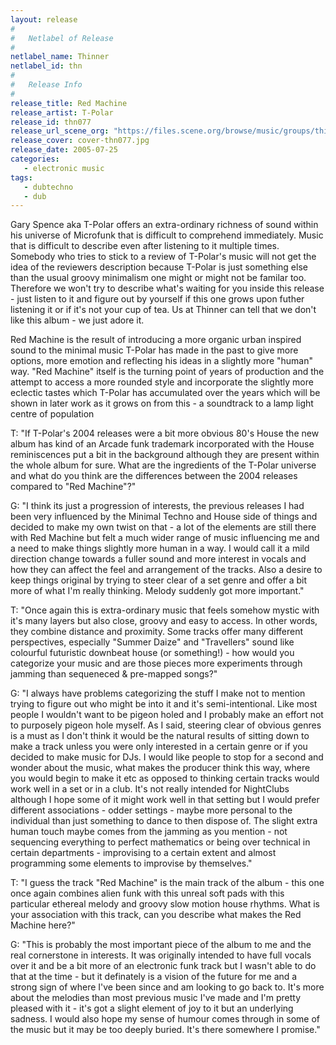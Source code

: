 ```yaml
---
layout: release
#
#   Netlabel of Release
#
netlabel_name: Thinner
netlabel_id: thn
#
#   Release Info
#
release_title: Red Machine
release_artist: T-Polar
release_id: thn077
release_url_scene_org: "https://files.scene.org/browse/music/groups/thinner/zip/"
release_cover: cover-thn077.jpg
release_date: 2005-07-25
categories:
   - electronic music
tags:
   - dubtechno
   - dub
---
```

Gary Spence aka T-Polar offers an extra-ordinary richness of 
sound within his universe of Microfunk that is difficult to 
comprehend immediately. Music that is difficult to describe 
even after listening to it multiple times. Somebody who tries 
to stick to a review of T-Polar's music will not get the idea 
of the reviewers description because T-Polar is just something 
else than the usual groovy minimalism one might or might not 
be familar too. Therefore we won't try to describe what's 
waiting for you inside this release - just listen to it and 
figure out by yourself if this one grows upon futher listening 
it or if it's not your cup of tea. Us at Thinner can tell that 
we don't like this album - we just adore it. 

Red Machine is the result of introducing a more organic urban 
inspired sound to the minimal music T-Polar has made in the 
past to give more options, more emotion and reflecting his 
ideas in a slightly more "human" way. "Red Machine" itself is 
the turning point of years of production and the attempt to 
access a more rounded style and incorporate the slightly more 
eclectic tastes which T-Polar has accumulated over the years 
which will be shown in later work as it grows on from this - 
a soundtrack to a lamp light centre of population

T: "If T-Polar's 2004 releases were a bit more obvious 80's 
House the new album has kind of an Arcade funk trademark 
incorporated with the House reminiscences put a bit in the 
background although they are present within the whole album for 
sure. What are the ingredients of the T-Polar universe and what 
do you think are the differences between the 2004 releases 
compared to "Red Machine"?"

G: "I think its just a progression of interests, the previous 
releases I had been very influenced by the Minimal Techno and 
House side of things and decided to make my own twist on that - 
a lot of the elements are still there with Red Machine but 
felt a much wider range of music influencing me and a need to 
make things slightly more human in a way. I would call it a 
mild direction change towards a fuller sound and more interest 
in vocals and how they can affect the feel and arrangement of 
the tracks. Also a desire to keep things original by trying to 
steer clear of a set genre and offer a bit more of what I'm 
really thinking. Melody suddenly got more important."

T: "Once again this is extra-ordinary music that feels somehow 
mystic with it's many layers but also close, groovy and easy 
to access. In other words, they combine distance and proximity. 
Some tracks offer many different perspectives, especially 
"Summer Daize" and "Travellers" sound like colourful 
futuristic downbeat house (or something!) - how would you 
categorize your music and are those pieces more experiments 
through jamming than sequeneced & pre-mapped songs?"

G: "I always have problems categorizing the stuff I make not 
to mention trying to figure out who might be into it and it's 
semi-intentional. Like most people I wouldn't want to be pigeon 
holed and I probably make an effort not to purposely pigeon 
hole myself. As I said, steering clear of obvious genres is a 
must as I don't think it would be the natural results of 
sitting down to make a track unless you were only interested in 
a certain genre or if you decided to make music for DJs. I would 
like people to stop for a second and wonder about the music, 
what makes the producer think this way, where you would begin 
to make it etc as opposed to thinking certain tracks would work 
well in a set or in a club. It's not really intended for 
NightClubs although I hope some of it might work well in that 
setting but I would prefer different associations - odder 
settings - maybe more personal to the individual than just 
something to dance to then dispose of. The slight extra human 
touch maybe comes from the jamming as you mention - not 
sequencing everything to perfect mathematics or being over 
technical in certain departments - improvising to a certain 
extent and almost programming some elements to improvise by 
themselves."

T: "I guess the track "Red Machine" is the main track of the 
album - this one once again combines alien funk with this 
unreal soft pads with this particular ethereal melody and 
groovy slow motion house rhythms. What is your association 
with this track, can you describe what makes the Red Machine 
here?"

G: "This is probably the most important piece of the album to 
me and the real cornerstone in interests. It was originally 
intended to have full vocals over it and be a bit more of an 
electronic funk track but I wasn't able to do that at the 
time - but it definately is a vision of the future for me and 
a strong sign of where I've been since and am looking to go 
back to. It's more about the melodies than most previous 
music I've made and I'm pretty pleased with it - it's got a 
slight element of joy to it but an underlying sadness. I would 
also hope my sense of humour comes through in some of the 
music but it may be too deeply buried. It's there somewhere I 
promise."